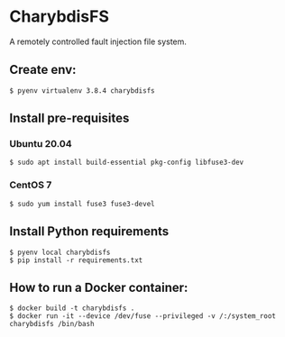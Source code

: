 # CharybdisFS

A remotely controlled fault injection file system.

##  Create env:
    $ pyenv virtualenv 3.8.4 charybdisfs

##  Install pre-requisites

### Ubuntu 20.04
    $ sudo apt install build-essential pkg-config libfuse3-dev

###  CentOS 7
    $ sudo yum install fuse3 fuse3-devel

##  Install Python requirements
    $ pyenv local charybdisfs
    $ pip install -r requirements.txt

##  How to run a Docker container:
    $ docker build -t charybdisfs .
    $ docker run -it --device /dev/fuse --privileged -v /:/system_root charybdisfs /bin/bash
